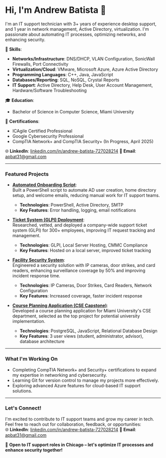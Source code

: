 # Hi, I'm Andrew Batista 👋

I'm an IT support technician with 3+ years of experience desktop support, and 1 year in network management, Active Directory, virtualization. I'm passionate about automating IT processes, optimizing networks, and enhancing security.

🔧 **Skills**:  
- **Networks/Infrastructure**: DNS/DHCP, VLAN Configuration, SonicWall Firewalls, Port Connectivity  
- **Virtualization/Cloud**: VMware, Microsoft Azure, Azure Active Directory  
- **Programming Languages**: C++, Java, JavaScript  
- **Databases/Reporting**: SQL, NoSQL, Crystal Reports  
- **IT Support**: Active Directory, Help Desk, User Account Management, Hardware/Software Troubleshooting  

🎓 **Education**:  
- Bachelor of Science in Computer Science, Miami University 

📜 **Certifications**:  
- ICAgile Certified Professional  
- Google Cybersecurity Professional  
- CompTIA Network+ and CompTIA Security+ (In Progress, April 2025)  

🌐 **LinkedIn**: [linkedin.com/in/andrew-batista-727028214](https://www.linkedin.com/in/andrew-batista-727028214)
📧 **Email**: [apbat31@gmail.com](mailto:apbat31@gmail.com)  

---

### Featured Projects
- **[Automated Onboarding Script](https://github.com/andrewbatista31/Automated-Onboarding-Script)**:  
  Built a PowerShell script to automate AD user creation, home directory setup, and welcome emails, reducing manual work for IT support teams.  
  - **Technologies**: PowerShell, Active Directory, SMTP  
  - **Key Features**: Error handling, logging, email notifications  

- **[Ticket System (GLPI) Deployment](https://github.com/andrewbatista31/Ticket-System-GLPI)**:  
  Researched, vetted, and deployed a company-wide support ticket system (GLPI) for 300+ employees, improving IT request tracking and management.  
  - **Technologies**: GLPI, Local Server Hosting, CMMC Compliance  
  - **Key Features**: Hosted on a local server, improved ticket tracking  

- **[Facility Security System](https://github.com/andrewbatista31/Facility-Security-System)**:  
  Engineered a security solution with IP cameras, door strikes, and card readers, enhancing surveillance coverage by 50% and improving incident response time.  
  - **Technologies**: IP Cameras, Door Strikes, Card Readers, Network Configuration  
  - **Key Features**: Increased coverage, faster incident response  

- **[Course Planning Application (CSE Capstone)](https://github.com/andrewbatista31/Course-Planning-Application)**:  
  Developed a course planning application for Miami University's CSE department, selected as the top project for potential university implementation.  
  - **Technologies**: PostgreSQL, JavaScript, Relational Database Design  
  - **Key Features**: 3 user views (student, administrator, advisor), database architecture  

---

### What I'm Working On
- Completing CompTIA Network+ and Security+ certifications to expand my expertise in networking and cybersecurity.  
- Learning Git for version control to manage my projects more effectively.  
- Exploring advanced Azure features for cloud-based IT support solutions.  

---

### Let's Connect!
I'm excited to contribute to IT support teams and grow my career in tech. Feel free to reach out for collaboration, feedback, or opportunities:  
🌐 **LinkedIn**: [linkedin.com/in/andrew-batista-727028214](https://www.linkedin.com/in/andrew-batista-727028214)
📧 **Email**: [apbat31@gmail.com](mailto:apbat31@gmail.com)  

🚀 **Open to IT support roles in Chicago – let's optimize IT processes and enhance security together!**
